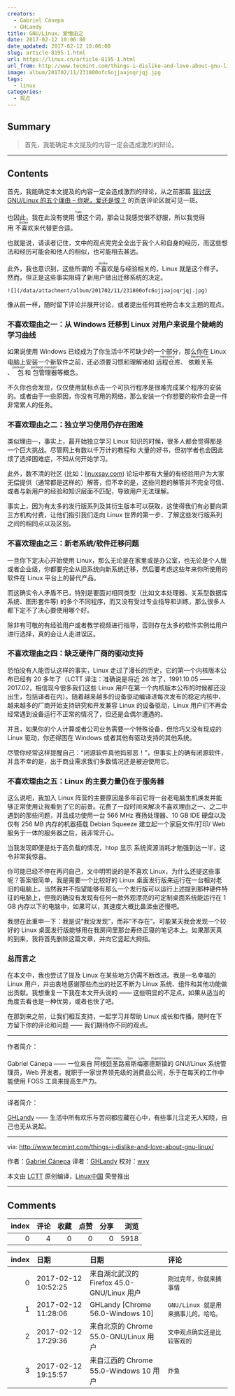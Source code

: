 ```yaml
---
creators:
  - Gabriel Cánepa
  - GHLandy
title: GNU/Linux，爱憎由之
date: 2017-02-12 10:06:00
date_updated: 2017-02-12 10:06:00
slug: article-8195-1.html
url: https://linux.cn/article-8195-1.html
url_from: http://www.tecmint.com/things-i-dislike-and-love-about-gnu-linux/
image: album/201702/11/231800ofc6ojjaajoqrjqj.jpg
tags:
  - linux
categories:
  - 观点
---
```


## Summary

> 首先，我能确定本文提及的内容一定会造成激烈的辩论。

***

<!-- more -->

## Contents

首先，我能确定本文提及的内容一定会造成激烈的辩论，从之前那篇 [我讨厌 GNU/Linux 的五个理由 – 你呢，爱还是恨？](https://linux.cn/article-3855-1.html) 的页底评论区就可见一斑。

也因此，我在此没有使用<ruby> 恨 <rp>  （ </rp> <rt>  hate </rt> <rp>  ） </rp></ruby>这个词，那会让我感觉很不舒服，所以我觉得用<ruby> 不喜欢 <rp>  （ </rp> <rt>  dislike </rt> <rp>  ） </rp></ruby>来代替更合适。

也就是说，请读者记住，文中的观点完完全全出于我个人和自身的经历，而这些想法和经历可能会和他人的相似，也可能相去甚远。

此外，我也意识到，这些所谓的<ruby> 不喜欢 <rp>  （ </rp> <rt>  dislike </rt> <rp>  ） </rp></ruby>是与经验相关的，Linux 就是这个样子。然而，但正是这些事实阻碍了新用户做出迁移系统的决定。

`![](/data/attachment/album/201702/11/231800ofc6ojjaajoqrjqj.jpg)`

像从前一样，随时留下评论并展开讨论，或者提出任何其他符合本文主题的观点。

### 不喜欢理由之一：从 Windows 迁移到 Linux 对用户来说是个陡峭的学习曲线

如果说使用 Windows 已经成为了你生活中不可缺少的一个部分，那么你在 Linux 电脑上安装一个新软件之前，还必须要习惯和理解诸如<ruby> 远程仓库 <rp>  （ </rp> <rt>  repository </rt> <rp>  ） </rp></ruby>、<ruby> 依赖关系 <rp>  （ </rp> <rt>  dependency </rt> <rp>  ） </rp></ruby>、<ruby> 包 <rp>  （ </rp> <rt>  package </rt> <rp>  ） </rp></ruby>和<ruby> 包管理器 <rp>  （ </rp> <rt>  package manager </rt> <rp>  ） </rp></ruby>等概念。

不久你也会发现，仅仅使用鼠标点击一个可执行程序是很难完成某个程序的安装的。或者由于一些原因，你没有可用的网络，那么安装一个你想要的软件会是一件非常累人的任务。

### 不喜欢理由之二：独立学习使用仍存在困难

类似理由一，事实上，最开始独立学习 Linux 知识的时候，很多人都会觉得那是一个巨大挑战。尽管网上有数以千万计的教程和 大量的好书，但初学者也会因此烦了选择困难症，不知从何开始学习。

此外，数不清的社区 (比如：[linuxsay.com](http://linuxsay.com/)) 论坛中都有大量的有经验用户为大家无偿提供（通常都是这样的）解答，但不幸的是，这些问题的解答并不完全可信、或者与新用户的经验和知识层面不匹配，导致用户无法理解。

事实上，因为有太多的发行版系列及其衍生版本可以获取，这使得我们有必要向第三方机构付费，让他们指引我们走向 Linux 世界的第一步、了解这些发行版系列之间的相同点以及区别。

### 不喜欢理由之三：新老系统/软件迁移问题

一旦你下定决心开始使用 Linux，那么无论是在家里或是办公室，也无论是个人版或者企业级，你都要完全从旧系统向新系统迁移，然后要考虑这些年来你所使用的软件在 Linux 平台上的替代产品。

而这确实令人矛盾不已，特别是要面对相同类型（比如文本处理器、关系型数据库系统、图形套件等) 的多个不同程序，而又没有受过专业指导和训练，那么很多人都下定不了决心要使用哪个好。

除非有可敬的有经验用户或者教学视频进行指导，否则存在太多的软件实例给用户进行选择，真的会让人走进误区。

### 不喜欢理由之四：缺乏硬件厂商的驱动支持

恐怕没有人能否认这样的事实，Linux 走过了漫长的历史，它的第一个内核版本公布已经有 20 多年了（LCTT 译注：准确说是将近 26 年了，1991.10.05 —— 2017.02，相信现今很多我们这些 Linux 用户在第一个内核版本公布的时候都还没出生，包括译者在内）。随着越来越多的设备驱动编译进每次发布的稳定内核中、越来越多的厂商开始支持研究和开发兼容 Linux 的设备驱动，Linux 用户们不再会经常遇到设备运行不正常的情况了，但还是会偶尔遭遇的。

并且，如果你的个人计算或者公司业务需要一个特殊设备，但恰巧又没有现成的 Linux 驱动，你还得困在 Windows 或者其他有驱动支持的其他系统。

尽管你经常这样提醒自己：“闭源软件真他妈邪恶！”，但事实上的确有闭源软件，并且不幸的是，出于商业需求我们多数情况还是被迫使用它。

### 不喜欢理由之五：Linux 的主要力量仍在于服务器

这么说吧，我加入 Linux 阵营的主要原因是多年前它将一台老电脑生机焕发并能够正常使用让我看到了它的前景。花费了一段时间来解决不喜欢理由之一、之二中遇到的那些问题，并且成功使用一台 566 MHz 赛扬处理器、10 GB IDE 硬盘以及仅有 256 MB 内存的机器搭载 Debian Squeeze 建立起一个家庭文件/打印/ Web 服务于一体的服务器之后，我非常开心。

当我发现即便是处于高负载的情况，htop 显示 系统资源消耗才勉强到达一半，这令非常我惊喜。

你可能已经不停在再问自己，文中明明说的是不喜欢 Linux，为什么还提这些事呢？答案很简单，我是需要一个比较好的 Linux 桌面发行版来运行在一台相对老旧的电脑上。当然我并不指望能够有那么一个发行版可以运行上述提到那种硬件特征的电脑上，但我的确没有发现有任何一款外观漂亮的可定制桌面系统能运行在 1 GB 内存以下的电脑中，如果可以，其速度大概比鼻涕虫还慢吧。

我想在此重申一下：我是说“我没发现”，而非“不存在”。可能某天我会发现一个较好的 Linux 桌面发行版能够用在我房间里那台寿终正寝的笔记本上。如果那天真的到来，我将首先删除这篇文章，并向它竖起大拇指。

### 总而言之

在本文中，我也尝试了提及 Linux 在某些地方仍需不断改进。我是一名幸福的 Linux 用户，并由衷地感谢那些杰出的社区不断为 Linux 系统、组件和其他功能做出贡献。我想重复一下我在本文开头说的 —— 这些明显的不足点，如果从适当的角度去看也是一种优势，或者也快了吧。

在那到来之前，让我们相互支持，一起学习并帮助 Linux 成长和传播。随时在下方留下你的评论和问题 —— 我们期待你不同的观点。

---

作者简介：

Gabriel Cánepa —— 一位来自<ruby> 阿根廷圣路易斯梅塞德斯镇 <rp>  （ </rp> <rt>  Villa Mercedes, San Luis, Argentina </rt> <rp>  ） </rp></ruby>的 GNU/Linux 系统管理员，Web 开发者。就职于一家世界领先级的消费品公司，乐于在每天的工作中能使用 FOSS 工具来提高生产力。

---

译者简介：

[GHLandy](http://GHLandy.com) —— 生活中所有欢乐与苦闷都应藏在心中，有些事儿注定无人知晓，自己也无从说起。

---

via: <http://www.tecmint.com/things-i-dislike-and-love-about-gnu-linux/>

作者：[Gabriel Cánepa](http://www.tecmint.com/author/gacanepa/) 译者：[GHLandy](https://github.com/GHLandy) 校对：[wxy](https://github.com/wxy)

本文由 [LCTT](https://github.com/LCTT/TranslateProject) 原创编译，[Linux中国](https://linux.cn/) 荣誉推出

***

## Comments


|   index |   评论 |   收藏 |   点赞 |   分享 |   浏览 |
|--------:|-------:|-------:|-------:|-------:|-------:|
|       0 |      4 |      0 |      0 |      0 |   5918 |

|   index | 日期                | 日期                                       | 评论                                 |
|--------:|:--------------------|:-------------------------------------------|:-------------------------------------|
|       0 | 2017-02-12 10:52:25 | 来自湖北武汉的 Firefox 45.0-GNU/Linux 用户 | `刚过完年，你就来搞事情`             |
|       1 | 2017-02-12 11:28:06 | GHLandy [Chrome 56.0-Windows 10]           | `GNU/Linux 就是用来搞事儿的。哈哈。` |
|       2 | 2017-02-12 17:29:36 | 来自北京的 Chrome 55.0-GNU/Linux 用户      | `文中观点确实还是比较客观的`         |
|       3 | 2017-02-12 19:15:57 | 来自江西的 Chrome 55.0-Windows 10 用户     | `炸鱼`                               |
